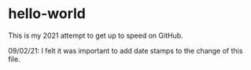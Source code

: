 # hello-world
This is my 2021 attempt to get up to speed on GitHub.

09/02/21: I felt it was important to add date stamps to the change of this file.
